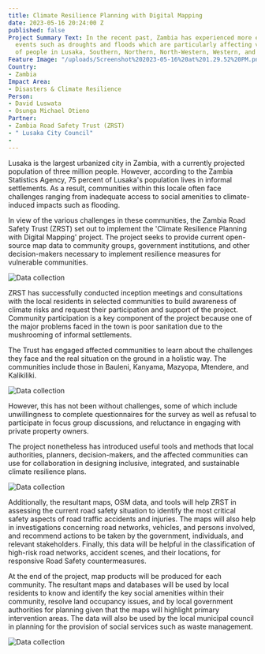 ```yaml
---
title: Climate Resilience Planning with Digital Mapping
date: 2023-05-16 20:24:00 Z
published: false
Project Summary Text: In the recent past, Zambia has experienced more extreme climate
  events such as droughts and floods which are particularly affecting vulnerable groups
  of people in Lusaka, Southern, Northern, North-Western, Western, and Luapula provinces.
Feature Image: "/uploads/Screenshot%202023-05-16%20at%201.29.52%20PM.png"
Country:
- Zambia
Impact Area:
- Disasters & Climate Resilience
Person:
- David Luswata
- Osunga Michael Otieno
Partner:
- Zambia Road Safety Trust (ZRST)
- " Lusaka City Council"
- 
---
```


Lusaka is the largest urbanized city in Zambia, with a currently projected population of three million people. However, according to the Zambia Statistics Agency, 75 percent of Lusaka's population lives in informal settlements. As a result, communities within this locale often face challenges ranging from inadequate access to social amenities to climate-induced impacts such as flooding.

 In view of the various challenges in these communities, the Zambia Road Safety Trust (ZRST) set out to implement the 'Climate Resilience Planning with Digital Mapping' project. The project seeks to provide current open-source map data to community groups, government institutions, and other decision-makers necessary to implement resilience measures for vulnerable communities.

![Data collection](/uploads/climate-resilience-planning-with-digital-mapping-1.jpg)

ZRST has successfully conducted inception meetings and consultations with the local residents in selected communities to build awareness of climate risks and request their participation and support of the project. Community participation is a key component of the project because one of the major problems faced in the town is poor sanitation due to the mushrooming of informal settlements.

The Trust has engaged affected communities to learn about the challenges they face and the real situation on the ground in a holistic way. The communities include those in Bauleni, Kanyama, Mazyopa, Mtendere, and Kalikiliki.

![Data collection](/uploads/climate-resilience-planning-with-digital-mapping-2.jpg)

However, this has not been without challenges, some of which include unwillingness to complete questionnaires for the survey as well as refusal to participate in focus group discussions, and reluctance in engaging with private property owners.

The project nonetheless has introduced useful tools and methods that local authorities, planners, decision-makers, and the affected communities can use for collaboration in designing inclusive, integrated, and sustainable climate resilience plans.

![Data collection](/uploads/climate-resilience-planning-with-digital-mapping-3.jpg)

Additionally, the resultant maps, OSM data, and tools will help ZRST in assessing the current road safety situation to identify the most critical safety aspects of road traffic accidents and injuries. The maps will also help in investigations concerning road networks, vehicles, and persons involved, and recommend actions to be taken by the government, individuals, and relevant stakeholders. Finally, this data will be helpful in the classification of high-risk road networks, accident scenes, and their locations, for responsive Road Safety countermeasures.

At the end of the project, map products will be produced for each community. The resultant maps and databases will be used by local residents to know and identify the key social amenities within their community, resolve land occupancy issues, and by local government authorities for planning given that the maps will highlight primary intervention areas. The data will also be used by the local municipal council in planning for the provision of social services such as waste management.

![Data collection](/uploads/climate-resilience-planning-with-digital-mapping-4.jpg)

